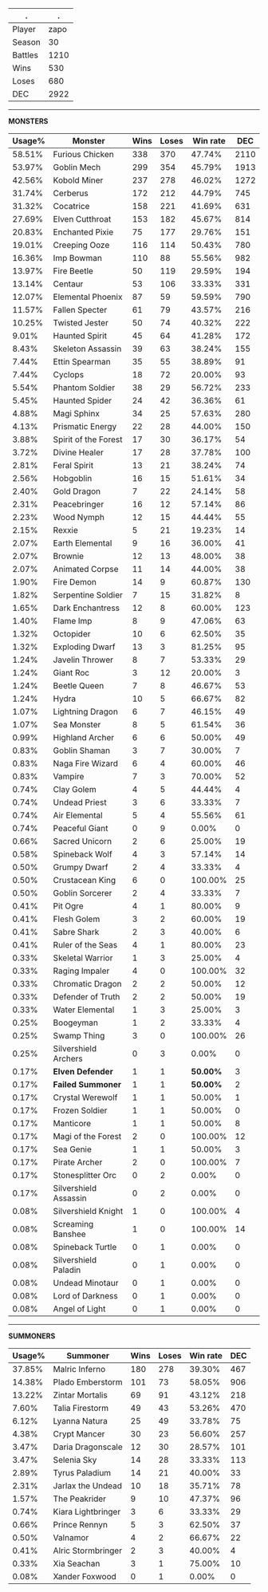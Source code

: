 .|.
|-|-
Player|zapo
Season|30
Battles|1210
Wins|530
Loses|680
DEC|2922

---
**MONSTERS**

Usage%|Monster|Wins|Loses|Win rate|DEC|
-|-|-|-|-|-|
58.51%|Furious Chicken|338|370|47.74%|2110|
53.97%|Goblin Mech|299|354|45.79%|1913|
42.56%|Kobold Miner|237|278|46.02%|1272|
31.74%|Cerberus|172|212|44.79%|745|
31.32%|Cocatrice|158|221|41.69%|631|
27.69%|Elven Cutthroat|153|182|45.67%|814|
20.83%|Enchanted Pixie|75|177|29.76%|151|
19.01%|Creeping Ooze|116|114|50.43%|780|
16.36%|Imp Bowman|110|88|55.56%|982|
13.97%|Fire Beetle|50|119|29.59%|194|
13.14%|Centaur|53|106|33.33%|331|
12.07%|Elemental Phoenix|87|59|59.59%|790|
11.57%|Fallen Specter|61|79|43.57%|216|
10.25%|Twisted Jester|50|74|40.32%|222|
9.01%|Haunted Spirit|45|64|41.28%|172|
8.43%|Skeleton Assassin|39|63|38.24%|155|
7.44%|Ettin Spearman|35|55|38.89%|91|
7.44%|Cyclops|18|72|20.00%|93|
5.54%|Phantom Soldier|38|29|56.72%|233|
5.45%|Haunted Spider|24|42|36.36%|61|
4.88%|Magi Sphinx|34|25|57.63%|280|
4.13%|Prismatic Energy|22|28|44.00%|150|
3.88%|Spirit of the Forest|17|30|36.17%|54|
3.72%|Divine Healer|17|28|37.78%|100|
2.81%|Feral Spirit|13|21|38.24%|74|
2.56%|Hobgoblin|16|15|51.61%|34|
2.40%|Gold Dragon|7|22|24.14%|58|
2.31%|Peacebringer|16|12|57.14%|86|
2.23%|Wood Nymph|12|15|44.44%|55|
2.15%|Rexxie|5|21|19.23%|14|
2.07%|Earth Elemental|9|16|36.00%|41|
2.07%|Brownie|12|13|48.00%|38|
2.07%|Animated Corpse|11|14|44.00%|38|
1.90%|Fire Demon|14|9|60.87%|130|
1.82%|Serpentine Soldier|7|15|31.82%|8|
1.65%|Dark Enchantress|12|8|60.00%|123|
1.40%|Flame Imp|8|9|47.06%|63|
1.32%|Octopider|10|6|62.50%|35|
1.32%|Exploding Dwarf|13|3|81.25%|95|
1.24%|Javelin Thrower|8|7|53.33%|29|
1.24%|Giant Roc|3|12|20.00%|3|
1.24%|Beetle Queen|7|8|46.67%|53|
1.24%|Hydra|10|5|66.67%|82|
1.07%|Lightning Dragon|6|7|46.15%|49|
1.07%|Sea Monster|8|5|61.54%|36|
0.99%|Highland Archer|6|6|50.00%|49|
0.83%|Goblin Shaman|3|7|30.00%|7|
0.83%|Naga Fire Wizard|6|4|60.00%|46|
0.83%|Vampire|7|3|70.00%|52|
0.74%|Clay Golem|4|5|44.44%|4|
0.74%|Undead Priest|3|6|33.33%|7|
0.74%|Air Elemental|5|4|55.56%|61|
0.74%|Peaceful Giant|0|9|0.00%|0|
0.66%|Sacred Unicorn|2|6|25.00%|19|
0.58%|Spineback Wolf|4|3|57.14%|14|
0.50%|Grumpy Dwarf|2|4|33.33%|4|
0.50%|Crustacean King|6|0|100.00%|25|
0.50%|Goblin Sorcerer|2|4|33.33%|7|
0.41%|Pit Ogre|4|1|80.00%|9|
0.41%|Flesh Golem|3|2|60.00%|19|
0.41%|Sabre Shark|2|3|40.00%|6|
0.41%|Ruler of the Seas|4|1|80.00%|23|
0.33%|Skeletal Warrior|1|3|25.00%|4|
0.33%|Raging Impaler|4|0|100.00%|32|
0.33%|Chromatic Dragon|2|2|50.00%|12|
0.33%|Defender of Truth|2|2|50.00%|19|
0.33%|Water Elemental|1|3|25.00%|3|
0.25%|Boogeyman|1|2|33.33%|4|
0.25%|Swamp Thing|3|0|100.00%|26|
0.25%|Silvershield Archers|0|3|0.00%|0|
0.17%|**Elven Defender**|1|1|**50.00%**|3|
0.17%|**Failed Summoner**|1|1|**50.00%**|2|
0.17%|Crystal Werewolf|1|1|50.00%|1|
0.17%|Frozen Soldier|1|1|50.00%|0|
0.17%|Manticore|1|1|50.00%|8|
0.17%|Magi of the Forest|2|0|100.00%|12|
0.17%|Sea Genie|1|1|50.00%|3|
0.17%|Pirate Archer|2|0|100.00%|7|
0.17%|Stonesplitter Orc|0|2|0.00%|0|
0.17%|Silvershield Assassin|0|2|0.00%|0|
0.08%|Silvershield Knight|1|0|100.00%|4|
0.08%|Screaming Banshee|1|0|100.00%|14|
0.08%|Spineback Turtle|0|1|0.00%|0|
0.08%|Silvershield Paladin|0|1|0.00%|0|
0.08%|Undead Minotaur|0|1|0.00%|0|
0.08%|Lord of Darkness|0|1|0.00%|0|
0.08%|Angel of Light|0|1|0.00%|0|

---
**SUMMONERS**

Usage%|Summoner|Wins|Loses|Win rate|DEC|
-|-|-|-|-|-|
37.85%|Malric Inferno|180|278|39.30%|467|
14.38%|Plado Emberstorm|101|73|58.05%|906|
13.22%|Zintar Mortalis|69|91|43.12%|218|
7.60%|Talia Firestorm|49|43|53.26%|470|
6.12%|Lyanna Natura|25|49|33.78%|75|
4.38%|Crypt Mancer|30|23|56.60%|257|
3.47%|Daria Dragonscale|12|30|28.57%|101|
3.47%|Selenia Sky|14|28|33.33%|113|
2.89%|Tyrus Paladium|14|21|40.00%|33|
2.31%|Jarlax the Undead|10|18|35.71%|78|
1.57%|The Peakrider|9|10|47.37%|96|
0.74%|Kiara Lightbringer|3|6|33.33%|29|
0.66%|Prince Rennyn|5|3|62.50%|37|
0.50%|Valnamor|4|2|66.67%|22|
0.41%|Alric Stormbringer|2|3|40.00%|4|
0.33%|Xia Seachan|3|1|75.00%|10|
0.08%|Xander Foxwood|0|1|0.00%|0|
